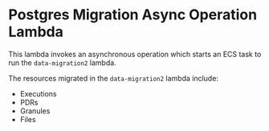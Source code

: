 # Postgres Migration Async Operation Lambda

This lambda invokes an asynchronous operation which starts an ECS task to run the `data-migration2` lambda.

The resources migrated in the `data-migration2` lambda include:
- Executions
- PDRs
- Granules
- Files
